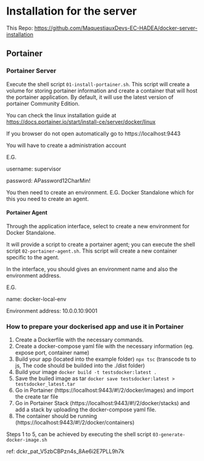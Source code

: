 # Installation for the server

This Repo: https://github.com/MaquestiauxDevs-EC-HADEA/docker-server-installation

## Portainer

### Portainer Server

Execute the shell script `01-install-portainer.sh`. This script will create a volume for storing portainer information and create a container that will host the portainer application. By default, it will use the latest version of portainer Community Edition.

You can check the linux installation guide at https://docs.portainer.io/start/install-ce/server/docker/linux

If you browser do not open automatically go to https://localhost:9443

You will have to create a administration account

E.G.

username: supervisor

password: APassword12CharMin!

You then need to create an environment. E.G. Docker Standalone which for this you need to create an agent.

#### Portainer Agent

Through the application interface, select to create a new environment for Docker Standalone.

It will provide a script to create a portainer agent; you can execute the shell script `02-portainer-agent.sh`. This script will create a new container specific to the agent.

In the interface, you should gives an environment name and also the environment address.

E.G.

name: docker-local-env

Environment address: 10.0.0.10:9001

### How to prepare your dockerised app and use it in Portainer

1. Create a Dockerfile with the necessary commands.
2. Create a docker-compose yaml file with the necessary information (eg. expose port, container name)
3. Build your app (located into the example folder) `npx tsc` (transcode ts to js, The code should be builded into the ./dist folder)
4. Build your image `docker build -t testsdocker:latest .`
5. Save the builed image as tar `docker save testsdocker:latest > testsdocker_latest.tar`
6. Go in Portainer (https://localhost:9443/#!/2/docker/images) and import the create tar file
7. Go in Portainer Stack (https://localhost:9443/#!/2/docker/stacks) and add a stack by uploading the docker-compose yaml file.
8. The container should be running (https://localhost:9443/#!/2/docker/containers)

Steps 1 to 5, can be achieved by executing the shell script `03-generate-docker-image.sh`

ref: dckr_pat_V5zbCBPzn4s_8Ae6i2E7PLL9h7k
